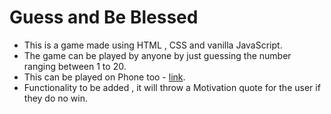 # Guess and Be Blessed

- This is a game made using HTML , CSS and vanilla JavaScript.
- The game can be played by anyone by just guessing the number ranging between 1 to 20.
- This can be played on Phone too - <a href="https://guessandbless.netlify.app/" target="_blank">link</a>.
- Functionality to be added , it will throw a Motivation quote for the user if they do no win.
